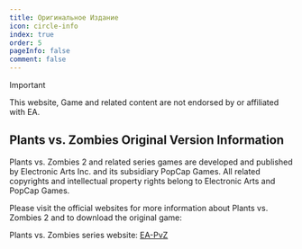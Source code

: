 ```yaml
---
title: Оригинальное Издание
icon: circle-info
index: true
order: 5
pageInfo: false
comment: false
---
```

> [!important]
> This website, Game and related content are not endorsed by or affiliated with EA.

## Plants vs. Zombies Original Version Information

Plants vs. Zombies 2 and related series games are developed and published by Electronic Arts Inc. and its subsidiary PopCap Games. All related copyrights and intellectual property rights belong to Electronic Arts and PopCap Games.

Please visit the official websites for more information about Plants vs. Zombies 2 and to download the original game:

Plants vs. Zombies series website: [EA-PvZ](https://www.ea.com/ea-studios/popcap/plants-vs-zombies)
